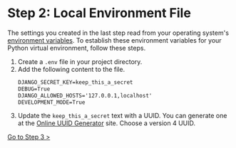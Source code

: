 # Step 2: Local Environment File

The settings you created in the last step read from your operating system's [environment variables](https://medium.com/chingu/an-introduction-to-environment-variables-and-how-to-use-them-f602f66d15fa). To establish these environment variables for your Python virtual environment, follow these steps.

1. Create a `.env` file in your project directory.
2. Add the following content to the file.
   ```txt
   DJANGO_SECRET_KEY=keep_this_a_secret
   DEBUG=True
   DJANGO_ALLOWED_HOSTS='127.0.0.1,localhost'
   DEVELOPMENT_MODE=True
   ```
3. Update the `keep_this_a_secret` text with a UUID. You can generate one at the [Online UUID Generator](https://www.uuidgenerator.net/) site. Choose a version 4 UUID.

[Go to Step 3 >](./DEPLOY_DJANGO_03.md)